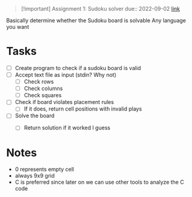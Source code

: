 > [!important] Assignment 1: Sudoku solver
> due::  ️2022-09-02
[link](https://ufl.instructure.com/courses/465733/assignments/5382872)
> 

Basically determine whether the Sudoku board is solvable
Any language you want

# Tasks
- [ ] Create program to check if a sudoku board is valid
- [ ] Accept text file as input (stdin? Why not)
	- [ ] Check rows
	- [ ] Check columns
	- [ ] Check squares
- [ ] Check if board violates placement rules
	- [ ] If it does, return cell positions with invalid plays
- [ ] Solve the board
	- [ ] Return solution if it worked I guess


# Notes
- 0 represents empty cell
- always 9x9 grid
- C is preferred since later on we can use other tools to analyze the C code
